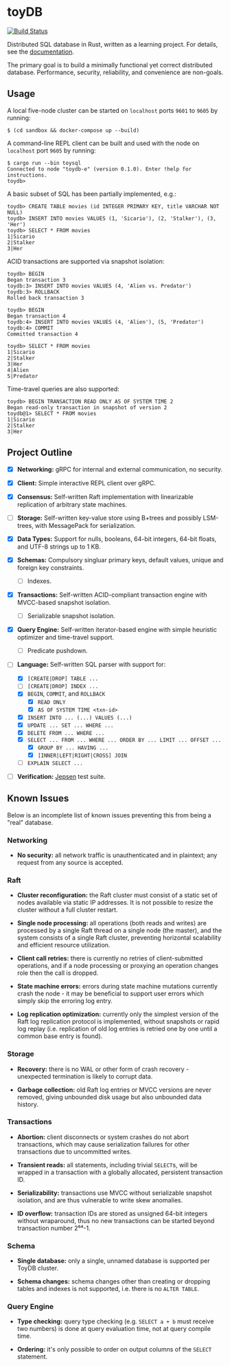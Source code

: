 # toyDB

[![Build Status](https://cloud.drone.io/api/badges/erikgrinaker/toydb/status.svg)](https://cloud.drone.io/erikgrinaker/toydb)

Distributed SQL database in Rust, written as a learning project. For details, see the [documentation](docs/README.md).

The primary goal is to build a minimally functional yet correct distributed database. Performance, security, reliability, and convenience are non-goals.

## Usage

A local five-node cluster can be started on `localhost` ports `9601` to `9605` by running:

```
$ (cd sandbox && docker-compose up --build)
```

A command-line REPL client can be built and used with the node on `localhost` port `9605`
by running:

```
$ cargo run --bin toysql
Connected to node "toydb-e" (version 0.1.0). Enter !help for instructions.
toydb>
```

A basic subset of SQL has been partially implemented, e.g.:

```
toydb> CREATE TABLE movies (id INTEGER PRIMARY KEY, title VARCHAR NOT NULL)
toydb> INSERT INTO movies VALUES (1, 'Sicario'), (2, 'Stalker'), (3, 'Her')
toydb> SELECT * FROM movies
1|Sicario
2|Stalker
3|Her
```

ACID transactions are supported via snapshot isolation:

```
toydb> BEGIN
Began transaction 3
toydb:3> INSERT INTO movies VALUES (4, 'Alien vs. Predator')
toydb:3> ROLLBACK
Rolled back transaction 3

toydb> BEGIN
Began transaction 4
toydb:4> INSERT INTO movies VALUES (4, 'Alien'), (5, 'Predator')
toydb:4> COMMIT
Committed transaction 4

toydb> SELECT * FROM movies
1|Sicario
2|Stalker
3|Her
4|Alien
5|Predator
```

Time-travel queries are also supported:

```
toydb> BEGIN TRANSACTION READ ONLY AS OF SYSTEM TIME 2
Began read-only transaction in snapshot of version 2
toydb@1> SELECT * FROM movies
1|Sicario
2|Stalker
3|Her
```

## Project Outline

- [x] **Networking:** gRPC for internal and external communication, no security.

- [x] **Client:** Simple interactive REPL client over gRPC.

- [x] **Consensus:** Self-written Raft implementation with linearizable replication of arbitrary state machines.

- [ ] **Storage:** Self-written key-value store using B+trees and possibly LSM-trees, with MessagePack for serialization.

- [x] **Data Types:** Support for nulls, booleans, 64-bit integers, 64-bit floats, and UTF-8 strings up to 1 KB.

- [x] **Schemas:** Compulsory singluar primary keys, default values, unique and foreign key constraints.

  - [ ] Indexes.

- [x] **Transactions:** Self-written ACID-compliant transaction engine with MVCC-based snapshot isolation.

  - [ ] Serializable snapshot isolation.

- [x] **Query Engine:** Self-written iterator-based engine with simple heuristic optimizer and time-travel support.

  - [ ] Predicate pushdown.

- [ ] **Language:** Self-written SQL parser with support for:

  - [x] `[CREATE|DROP] TABLE ...`
  - [ ] `[CREATE|DROP] INDEX ...`
  - [x] `BEGIN`, `COMMIT`, and `ROLLBACK`
    - [x] `READ ONLY`
    - [x] `AS OF SYSTEM TIME <txn-id>`
  - [x] `INSERT INTO ... (...) VALUES (...)`
  - [x] `UPDATE ... SET ... WHERE ...`
  - [x] `DELETE FROM ... WHERE ...`
  - [x] `SELECT ... FROM ... WHERE ... ORDER BY ... LIMIT ... OFFSET ...`
    - [x] `GROUP BY ... HAVING ...`
    - [x] `[INNER|LEFT|RIGHT|CROSS] JOIN`
  - [ ] `EXPLAIN SELECT ...`

- [ ] **Verification:** [Jepsen](https://github.com/jepsen-io/jepsen) test suite.

## Known Issues

Below is an incomplete list of known issues preventing this from being a "real" database.

### Networking

* **No security:** all network traffic is unauthenticated and in plaintext; any request from any source is accepted.

### Raft

* **Cluster reconfiguration:** the Raft cluster must consist of a static set of nodes available via static IP addresses. It is not possible to resize the cluster without a full cluster restart.

* **Single node processing:** all operations (both reads and writes) are processed by a single Raft thread on a single node (the master), and the system consists of a single Raft cluster, preventing horizontal scalability and efficient resource utilization.

* **Client call retries:** there is currently no retries of client-submitted operations, and if a node processing or proxying an operation changes role then the call is dropped.

* **State machine errors:** errors during state machine mutations currently crash the node - it may be beneficial to support user errors which simply skip the erroring log entry.

* **Log replication optimization:** currently only the simplest version of the Raft log replication protocol is implemented, without snapshots or rapid log replay (i.e. replication of old log entries is retried one by one until a common base entry is found).

### Storage

* **Recovery:** there is no WAL or other form of crash recovery - unexpected termination is likely to corrupt data.

* **Garbage collection:** old Raft log entries or MVCC versions are never removed, giving unbounded disk usage but also unbounded data history.

### Transactions

* **Abortion:** client disconnects or system crashes do not abort transactions, which may cause serialization failures for other transactions due to uncommitted writes.

* **Transient reads:** all statements, including trivial `SELECT`s, will be wrapped in a transaction with a globally allocated, persistent transaction ID.

* **Serializability:** transactions use MVCC without serializable snapshot isolation, and are thus vulnerable to write skew anomalies.

* **ID overflow:** transaction IDs are stored as unsigned 64-bit integers without wraparound, thus no new transactions can be started beyond transaction number 2⁶⁴-1.

### Schema

* **Single database:** only a single, unnamed database is supported per ToyDB cluster.

* **Schema changes:** schema changes other than creating or dropping tables and indexes is not supported, i.e. there is no `ALTER TABLE`.

### Query Engine

* **Type checking:** query type checking (e.g. `SELECT a + b` must receive two numbers) is done at query evaluation time, not at query compile time.

* **Ordering:** it's only possible to order on output columns of the `SELECT` statement.
